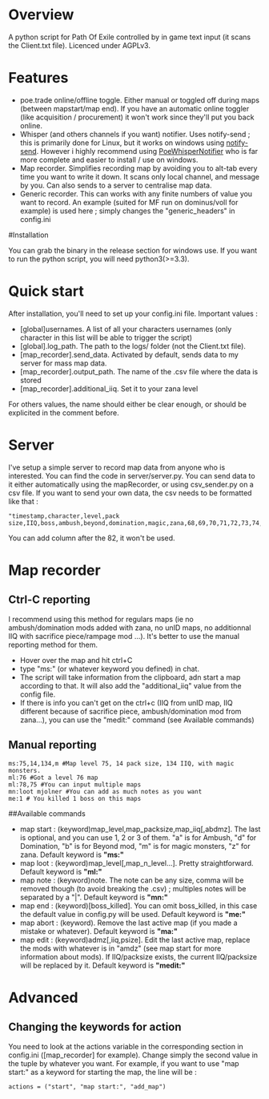 # Overview

A python script for Path Of Exile controlled by in game text input (it scans the Client.txt file). Licenced under AGPLv3.

# Features

* poe.trade online/offline toggle. Either manual or toggled off during maps (between mapstart/map end). If you have an automatic online toggler (like acquisition / procurement) it won't work since they'll put you back online.
* Whisper (and others channels if you want) notifier. Uses notify-send ; this is primarily done for Linux, but it works on windows using [notify-send](http://vaskovsky.net/notify-send/). However i highly recommend using [PoeWhisperNotifier](https://github.com/Kapps/PoEWhisperNotifier) who is far more complete and easier to install / use on windows.
* Map recorder. Simplifies recording map by avoiding you to alt-tab every time you want to write it down. It scans only local channel, and message by you. Can also sends to a server to centralise map data.
* Generic recorder. This can works with any finite numbers of value you want to record. An example (suited for MF run on dominus/voll for example) is used here ; simply changes the "generic_headers" in config.ini

#Installation

  You can grab the binary in the release section for windows use. If you want to run the python script, you will need python3(>=3.3).
  
# Quick start

  After installation, you'll need to set up your config.ini file. Important values :
* [global]usernames. A list of all your characters usernames (only character in this list will be able to trigger the script)
* [global].log_path. The path to the logs/ folder (not the Client.txt file). 
* [map_recorder].send_data. Activated by default, sends data to my server for mass map data.
* [map_recorder].output_path. The name of the .csv file where the data is stored
* [map_recorder].additional_iiq. Set it to your zana level

For others values, the name should either be clear enough, or should be explicited in the comment before.

# Server

  I've setup a simple server to record map data from anyone who is interested. You can find the code in server/server.py. You can send data to it either automatically using the mapRecorder, or using csv_sender.py on a csv file. If you want to send your own data, the csv needs to be formatted like that :
``` 
"timestamp,character,level,pack size,IIQ,boss,ambush,beyond,domination,magic,zana,68,69,70,71,72,73,74,75,76,77,78,79,80,81,82"
```

You can add column after the 82, it won't be used.
  

# Map recorder


## Ctrl-C reporting

I recommend using this method for regulars maps (ie no ambush/domination mods added with zana, no unID maps, no additionnal IIQ with sacrifice piece/rampage mod ...). It's better to use the manual reporting method for them.

* Hover over the map and hit ctrl+C
* type "ms:" (or whatever keyword you defined) in chat.
* The script will take information from the clipboard, adn start a map according to that. It will also add the "additional_iiq" value from the config file.
* If there is info you can't get on the ctrl+c (IIQ from unID map, IIQ different because of sacrifice piece, ambush/domination mod from zana...), you can use the "medit:" command (see Available commands)

## Manual reporting
```
ms:75,14,134,m #Map level 75, 14 pack size, 134 IIQ, with magic monsters.
ml:76 #Got a level 76 map
ml:78,75 #You can input multiple maps
mn:loot mjolner #You can add as much notes as you want
me:1 # You killed 1 boss on this maps
```

##Available commands

* map start : (keyword)map_level,map_packsize,map_iiq[,abdmz]. The last is optional, and you can use 1, 2 or 3 of them. "a" is for Ambush, "d" for Domination, "b" is for Beyond mod, "m" is for magic monsters, "z" for zana. Default keyword is **"ms:"**
* map loot : (keyword)map_level[,map_n_level...]. Pretty straightforward. Default keyword is **"ml:"**
* map note : (keyword)note. The note can be any size, comma will be removed though (to avoid breaking the .csv) ; multiples notes will be separated by a "|". Default keyword is **"mn:"**
* map end : (keyword)[boss_killed]. You can omit boss_killed, in this case the default value in config.py will be used. Default keyword is **"me:"**
* map abort : (keyword). Remove the last active map (if you made a mistake or whatever). Default keyword is **"ma:"**
* map edit : (keyword)admz[,iiq,psize]. Edit the last active map, replace the mods with whatever is in "amdz" (see map start for more information about mods). If IIQ/packsize exists, the current IIQ/packsize will be replaced by it. Default keyword is **"medit:"**

# Advanced

## Changing the keywords for action
  You need to look at the actions variable in the corresponding section in config.ini ([map_recorder] for example). Change simply the second value in the tuple by whatever you want. For example, if you want to use "map start:" as a keyword for starting the map, the line will be :
  ```
  actions = ("start", "map start:", "add_map")
  ```
